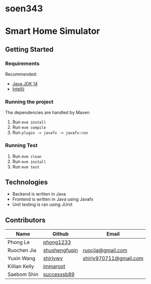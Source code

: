 # soen343
# Smart Home Simulator

## Getting Started

### Requirements
Recommended:
* [Java JDK 14](http://jdk.java.net/14/)
* [Intellij](https://www.jetbrains.com/idea/)

### Running the project
The dependencies are handled by Maven
1. Run `mvm install`
2. Run `mvm compile`
3. Run `plugin -> javafx -> javafx:run`

### Running Test
1. Run `mvm clean`
2. Run `mvm install`
3. Run `mvm test`

## Technologies
* Backend is written in Java
* Frontend is written in Java using Javafx
* Unit testing is ran using JUnit

## Contributors
| Name          | Github                                            | Email                  |
|---------------|---------------------------------------------------|------------------------|
| Phong Le      | [phong1233](https://github.com/phong1233)         |                        |
| Ruochen Jia   | [shushengfuqin](https://github.com/shushengfuqin) | ruocjia@gmail.com      |
| Yuxin Wang    | [shirlywy](https://github.com/shirlywy)           | shirly970711@gmail.com |
| Killian Kelly | [immaroot](https://github.com/immaroot)           |                        |
| Saebom Shin   | [successsb89](https://github.com/successsb89)     |                        |
